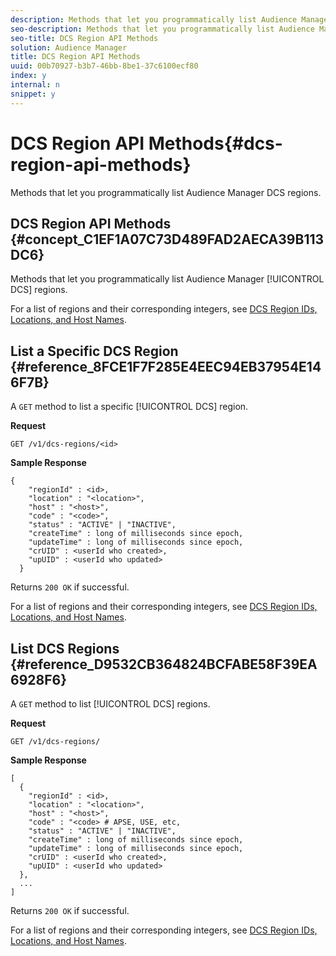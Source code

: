 ```yaml
---
description: Methods that let you programmatically list Audience Manager DCS regions.
seo-description: Methods that let you programmatically list Audience Manager DCS regions.
seo-title: DCS Region API Methods
solution: Audience Manager
title: DCS Region API Methods
uuid: 00b70927-b3b7-46bb-8be1-37c6100ecf80
index: y
internal: n
snippet: y
---
```


# DCS Region API Methods{#dcs-region-api-methods}

Methods that let you programmatically list Audience Manager DCS regions.

## <wintitle> DCS </wintitle> Region API Methods {#concept_C1EF1A07C73D489FAD2AECA39B113DC6}

Methods that let you programmatically list Audience Manager [!UICONTROL DCS] regions.

<!-- 

c_rest_api_regions.xml

 -->

For a list of regions and their corresponding integers, see [DCS Region IDs, Locations, and Host Names](../../c-api/dcs-intro/dcs-api-reference/dcs-regions.md#concept_01C1E017A6694D1EAF9BF65BFFA54091). 

## List a Specific <wintitle> DCS </wintitle> Region {#reference_8FCE1F7F285E4EEC94EB37954E146F7B}

A `GET` method to list a specific [!UICONTROL DCS] region.

<!-- 

r_rest_api_regions_list_specific.xml

 -->

**Request**

`GET /v1/dcs-regions/<id>`

**Sample Response**

```
{ 
    "regionId" : <id>, 
    "location" : "<location>",
    "host" : "<host>",
    "code" : "<code>",
    "status" : "ACTIVE" | "INACTIVE",
    "createTime" : long of milliseconds since epoch,
    "updateTime" : long of milliseconds since epoch,
    "crUID" : <userId who created>,
    "upUID" : <userId who updated>
  }
```

Returns `200 OK` if successful.

For a list of regions and their corresponding integers, see [DCS Region IDs, Locations, and Host Names](../../c-api/dcs-intro/dcs-api-reference/dcs-regions.md#concept_01C1E017A6694D1EAF9BF65BFFA54091). 

## List <wintitle> DCS </wintitle> Regions {#reference_D9532CB364824BCFABE58F39EA6928F6}

A `GET` method to list [!UICONTROL DCS] regions.

<!-- 

r_rest_api_regions_list.xml

 -->

**Request**

`GET /v1/dcs-regions/`

**Sample Response**

```
[
  { 
    "regionId" : <id>, 
    "location" : "<location>",
    "host" : "<host>",
    "code" : "<code> # APSE, USE, etc,
    "status" : "ACTIVE" | "INACTIVE",
    "createTime" : long of milliseconds since epoch,
    "updateTime" : long of milliseconds since epoch,
    "crUID" : <userId who created>,
    "upUID" : <userId who updated>
  },
  ...
]
```

Returns `200 OK` if successful.

For a list of regions and their corresponding integers, see [DCS Region IDs, Locations, and Host Names](../../c-api/dcs-intro/dcs-api-reference/dcs-regions.md#concept_01C1E017A6694D1EAF9BF65BFFA54091). 
